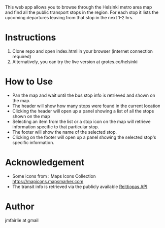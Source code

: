 
This web app allows you to browse through the Helsinki metro area map and find all the public transport stops in the region. For each stop it lists the upcoming departures leaving from that stop in the next 1-2 hrs.

Instructions
=============
1. Clone repo and open index.html in your browser (internet connection required)
2. Alternatively, you can try the live version at grotes.co/helsinki


How to Use
===========
- Pan the map and wait until the bus stop info is retrieved and shown on the map.
- The header will show how many stops were found in the current location
- Clicking the header will open up a panel showing a list of all the stops shown on the map
- Selecting an item from the list or a stop icon on the map will retrieve information specific to that particular stop.
- The footer will show the name of the selected stop.
- Clicking on the footer will open up a panel showing the selected stop's specific information.

Acknowledgement
================
* Some icons from : Maps Icons Collection https://mapicons.mapsmarker.com
* The transit info is retrieved via the publicly available [Reittiopas API](http://developer.reittiopas.fi/pages/fi/http-get-interface-version-2.php?lang=EN)

Author
=======
jmfairlie at gmail